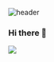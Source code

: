 ![header](https://capsule-render.vercel.app/api?type=rect&color=gradient&height=300&section=header&text=데이터와%20소통하는%20분석가&fontSize=70)

### Hi there 👋

<img src="https://img.shields.io/badge/PostgreSQL-#4479A1?style=flat&logo=PostgreSQL&logoColor=white"/>

<!--
**Choi0514/Choi0514** is a ✨ _special_ ✨ repository because its `README.md` (this file) appears on your GitHub profile.

Here are some ideas to get you started:

- 🔭 I’m currently working on ...
- 🌱 I’m currently learning ...
- 👯 I’m looking to collaborate on ...
- 🤔 I’m looking for help with ...
- 💬 Ask me about ...
- 📫 How to reach me: ...
- 😄 Pronouns: ...
- ⚡ Fun fact: ...
-->
